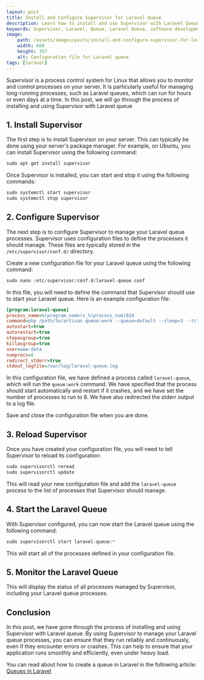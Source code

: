 ```yaml
---
layout: post
title: Install and Configure Supervisor for Laravel Queue
description: Learn how to install and use Supervisor with Laravel Queue. Maximize reliability, performance, and efficiency of your queue management.
keywords: Supervisor, Laravel, Queue, Laravel Queue, software development, programming
image:
    path: /assets/images/posts/install-and-configure-supervisor-for-laravel-queue.png
    width: 660
    height: 357
    alt: Configuration file for Laravel queue
tags: [laravel]
---
```


Supervisor is a process control system for Linux that allows you to monitor and control processes on your server.
It is particularly useful for managing long-running processes, such as Laravel queues, which can run for hours or even days at a time.
In this post, we will go through the process of installing and using Supervisor with Laravel queue

<h2>1. Install Supervisor</h2>

The first step is to install Supervisor on your server. This can typically be done using your server's package manager.
For example, on Ubuntu, you can install Supervisor using the following command:

```php
sudo apt-get install supervisor
```

Once Supervisor is installed, you can start and stop it using the following commands:

```php
sudo systemctl start supervisor
sudo systemctl stop supervisor
```

<h2>2. Configure Supervisor</h2>

The next step is to configure Supervisor to manage your Laravel queue processes.
Supervisor uses configuration files to define the processes it should manage.
These files are typically stored in the `/etc/supervisor/conf.d/` directory.

Create a new configuration file for your Laravel queue using the following command:

```php
sudo nano /etc/supervisor/conf.d/laravel-queue.conf
```

In this file, you will need to define the command that Supervisor should use to start your Laravel queue.
Here is an example configuration file:

```ini
[program:laravel-queue]
process_name=%(program_name)s_%(process_num)02d
command=php /path/to/artisan queue:work --queue=default --sleep=3 --tries=3 --max-time=3600
autostart=true
autorestart=true
stopasgroup=true
killasgroup=true
user=www-data
numprocs=8
redirect_stderr=true
stdout_logfile=/var/log/laravel-queue.log

```

In this configuration file, we have defined a process called `laravel-queue`, which will run the `queue:work` command.
We have specified that the process should start automatically and restart if it crashes, and we have set the number of processes to run to 8.
We have also redirected the stderr output to a log file.

Save and close the configuration file when you are done.

<h2>3. Reload Supervisor</h2>

Once you have created your configuration file, you will need to tell Supervisor to reload its configuration:

```php
sudo supervisorctl reread
sudo supervisorctl update
```

This will read your new configuration file and add the `laravel-queue` process to the list of processes that Supervisor should manage.

<h2>4. Start the Laravel Queue</h2>

With Supervisor configured, you can now start the Laravel queue using the following command:

```php
sudo supervisorctl start laravel-queue:*
```

This will start all of the processes defined in your configuration file.

<h2>5. Monitor the Laravel Queue</h2>

This will display the status of all processes managed by Supervisor, including your Laravel queue processes.

<h2>Conclusion</h2>

In this post, we have gone through the process of installing and using Supervisor with Laravel queue.
By using Supervisor to manage your Laravel queue processes, you can ensure that they run reliably and continuously,
even if they encounter errors or crashes. This can help to ensure that your application runs smoothly and efficiently,
even under heavy load.

You can read about how to create a queue in Laravel in the following article: <a href="{{ site.url }}/blog/queues-in-laravel">Queues in Laravel</a>